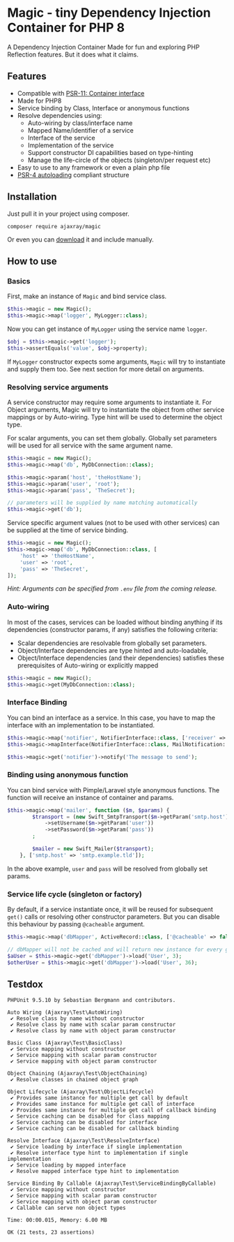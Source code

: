 Magic - tiny Dependency Injection Container for PHP 8
=========================

A Dependency Injection Container
Made for fun and exploring PHP Reflection features. 
But it does what it claims. 

Features
--------

* Compatible with [PSR-11: Container interface](https://www.php-fig.org/psr/psr-11/)
* Made for PHP8
* Service binding by Class, Interface or anonymous functions
* Resolve dependencies using:
  - Auto-wiring by class/interface name
  - Mapped Name/identifier of a service
  - Interface of the service
  - Implementation of the service
  - Support constructor DI capabilities based on type-hinting
  - Manage the life-circle of the objects (singleton/per request etc)
* Easy to use to any framework or even a plain php file
* [PSR-4 autoloading](https://www.php-fig.org/psr/psr-4/) compliant structure

## Installation

Just pull it in your project using composer.
```shell
composer require ajaxray/magic
```
Or even you can [download](https://github.com/ajaxray/magic/archive/refs/heads/main.zip) it and include manually.  

## How to use

### Basics 

First, make an instance of `Magic` and bind service class.
```php
$this->magic = new Magic();
$this->magic->map('logger', MyLogger::class);
```

Now you can get instance of `MyLogger` using the service name `logger`.
```php
$obj = $this->magic->get('logger');
$this->assertEquals('value', $obj->property);
```
If `MyLogger` constructor expects some arguments, `Magic` will try to instantiate and supply them too. 
See next section for more detail on arguments.

### Resolving service arguments
A service constructor may require some arguments to instantiate it.
For Object arguments, Magic will try to instantiate the object from other service mappings or by Auto-wiring. 
Type hint will be used to determine the object type.   

For scalar arguments, you can set them globally. 
Globally set parameters will be used for all service with the same argument name.
```php
$this->magic = new Magic();
$this->magic->map('db', MyDbConnection::class);

$this->magic->param('host', 'theHostName');
$this->magic->param('user', 'root');
$this->magic->param('pass', 'TheSecret');

// parameters will be supplied by name matching automatically
$this->magic->get('db');  
```

Service specific argument values (not to be used with other services) can be supplied at the time of service binding.
```php
$this->magic = new Magic();
$this->magic->map('db', MyDbConnection::class, [
    'host' => 'theHostName',
    'user' => 'root',
    'pass' => 'TheSecret',
]);
```

_Hint: Arguments can be specified from `.env` file from the coming release._ 

### Auto-wiring 

In most of the cases, services can be loaded without binding anything if its dependencies (constructor params, if any) 
satisfies the following criteria:
- Scalar dependencies are resolvable from globally set parameters.
- Object/Interface dependencies are type hinted and auto-loadable, 
- Object/Interface dependencies (and their dependencies) satisfies these prerequisites of Auto-wiring or explicitly mapped

```php
$this->magic = new Magic();
$this->magic->get(MyDbConnection::class);
```

### Interface Binding

You can bind an interface as a service. 
In this case, you have to map the interface with an implementation to be instantiated.
```php
$this->magic->map('notifier', NotifierInterface::class, ['receiver' => 'receiver@xyz.tld']);
$this->magic->mapInterface(NotifierInterface::class, MailNotification::class);

$this->magic->get('notifier')->notify('The message to send');
```

### Binding using anonymous function 
You can bind service with Pimple/Laravel style anonymous functions. 
The function will receive an instance of container and params.
```php
$this->magic->map('mailer', function ($m, $params) {
        $transport = (new Swift_SmtpTransport($m->getParam('smtp.host'), 25))
            ->setUsername($m->getParam('user'))
            ->setPassword($m->getParam('pass'))
        ;

        $mailer = new Swift_Mailer($transport);        
    }, ['smtp.host' => 'smtp.example.tld']);
```
In the above example, `user` and `pass` will be resolved from globally set params.

### Service life cycle (singleton or factory)

By default, if a service instantiate once, it will be reused for subsequent `get()` calls or resolving other constructor parameters.
But you can disable this behaviour by passing `@cacheable` argument.
```php
$this->magic->map('dbMapper', ActiveRecord::class, ['@cacheable' => false]);

// dbMapper will not be cached and will return new instance for every get call
$aUser = $this->magic->get('dbMapper')->load('User', 3);
$otherUser = $this->magic->get('dbMapper')->load('User', 36);
```

## Testdox
```text
PHPUnit 9.5.10 by Sebastian Bergmann and contributors.

Auto Wiring (Ajaxray\Test\AutoWiring)
 ✔ Resolve class by name without constructor
 ✔ Resolve class by name with scalar param constructor
 ✔ Resolve class by name with object param constructor

Basic Class (Ajaxray\Test\BasicClass)
 ✔ Service mapping without constructor
 ✔ Service mapping with scalar param constructor
 ✔ Service mapping with object param constructor

Object Chaining (Ajaxray\Test\ObjectChaining)
 ✔ Resolve classes in chained object graph

Object Lifecycle (Ajaxray\Test\ObjectLifecycle)
 ✔ Provides same instance for multiple get call by default
 ✔ Provides same instance for multiple get call of interface
 ✔ Provides same instance for multiple get call of callback binding
 ✔ Service caching can be disabled for class mapping
 ✔ Service caching can be disabled for interface
 ✔ Service caching can be disabled for callback binding

Resolve Interface (Ajaxray\Test\ResolveInterface)
 ✔ Service loading by interface if single implementation
 ✔ Resolve interface type hint to implementation if single implementation
 ✔ Service loading by mapped interface
 ✔ Resolve mapped interface type hint to implementation

Service Binding By Callable (Ajaxray\Test\ServiceBindingByCallable)
 ✔ Service mapping without constructor
 ✔ Service mapping with scalar param constructor
 ✔ Service mapping with object param constructor
 ✔ Callable can serve non object types

Time: 00:00.015, Memory: 6.00 MB

OK (21 tests, 23 assertions)
```